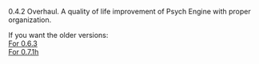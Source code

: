 0.4.2 Overhaul. A quality of life improvement of Psych Engine with proper organization.

If you want the older versions:<br>
[For 0.6.3](https://github.com/ClassicBoost/Psych-Forever/tree/0.6.3-Legacy)<br>
[For 0.7.1h](https://github.com/ClassicBoost/Psych-Forever/tree/0.7.1h-Legacy)<br>
